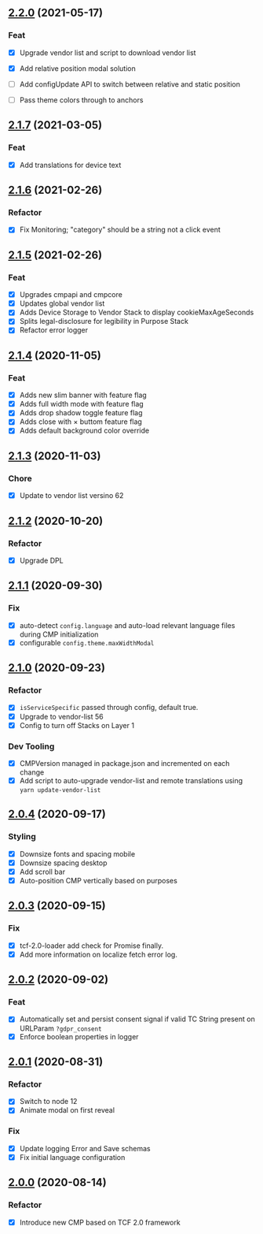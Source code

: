 ## [2.2.0](https://github.com/openmail/system1-cmp/compare/2.1.7...2.1.8) (2021-05-17)

### Feat

- [x] Upgrade vendor list and script to download vendor list 
- [x] Add relative position modal solution
- [ ] Add configUpdate API to switch between relative and static position
- [ ] Pass theme colors through to anchors


## [2.1.7](https://github.com/openmail/system1-cmp/compare/2.1.6...2.1.7) (2021-03-05)

### Feat

- [x] Add translations for device text

## [2.1.6](https://github.com/openmail/system1-cmp/compare/2.1.5...2.1.6) (2021-02-26)

### Refactor

- [x] Fix Monitoring; "category" should be a string not a click event

## [2.1.5](https://github.com/openmail/system1-cmp/compare/2.1.4...2.1.5) (2021-02-26)

### Feat

- [x] Upgrades cmpapi and cmpcore
- [x] Updates global vendor list
- [x] Adds Device Storage to Vendor Stack to display cookieMaxAgeSeconds 
- [x] Splits legal-disclosure for legibility in Purpose Stack
- [x] Refactor error logger

## [2.1.4](https://github.com/openmail/system1-cmp/compare/2.1.3...2.1.4) (2020-11-05)

### Feat

- [x] Adds new slim banner with feature flag
- [x] Adds full width mode with feature flag
- [x] Adds drop shadow toggle feature flag
- [x] Adds close with &times; buttom feature flag
- [x] Adds default background color override 

## [2.1.3](https://github.com/openmail/system1-cmp/compare/2.1.2...2.1.3) (2020-11-03)

### Chore
- [x] Update to vendor list versino 62

## [2.1.2](https://github.com/openmail/system1-cmp/compare/2.1.1...2.1.2) (2020-10-20)

### Refactor

- [x] Upgrade DPL

## [2.1.1](https://github.com/openmail/system1-cmp/compare/2.1.0...2.1.1) (2020-09-30)

### Fix

- [x] auto-detect `config.language` and auto-load relevant language files during CMP initialization
- [x] configurable `config.theme.maxWidthModal`

## [2.1.0](https://github.com/openmail/system1-cmp/compare/2.0.4...2.1.0) (2020-09-23)

### Refactor

- [x] `isServiceSpecific` passed through config, default true.
- [x] Upgrade to vendor-list 56
- [x] Config to turn off Stacks on Layer 1

### Dev Tooling

- [x] CMPVersion managed in package.json and incremented on each change
- [x] Add script to auto-upgrade vendor-list and remote translations using `yarn update-vendor-list`

## [2.0.4](https://github.com/openmail/system1-cmp/compare/2.0.3...2.0.4) (2020-09-17)

### Styling

- [x] Downsize fonts and spacing mobile
- [x] Downsize spacing desktop
- [x] Add scroll bar
- [x] Auto-position CMP vertically based on purposes

## [2.0.3](https://github.com/openmail/system1-cmp/compare/2.0.2...2.0.3) (2020-09-15)

### Fix

- [x] tcf-2.0-loader add check for Promise finally.
- [x] Add more information on localize fetch error log.

## [2.0.2](https://github.com/openmail/system1-cmp/compare/2.0.1...2.0.2) (2020-09-02)

### Feat

- [x] Automatically set and persist consent signal if valid TC String present on URLParam `?gdpr_consent`
- [x] Enforce boolean properties in logger

## [2.0.1](https://github.com/openmail/system1-cmp/compare/2.0.0...2.0.1) (2020-08-31)

### Refactor

- [x] Switch to node 12
- [x] Animate modal on first reveal

### Fix

- [x] Update logging Error and Save schemas
- [x] Fix initial language configuration

## [2.0.0](https://github.com/openmail/system1-cmp/compare/1.5.6...2.0.0) (2020-08-14)

### Refactor

- [x] Introduce new CMP based on TCF 2.0 framework
